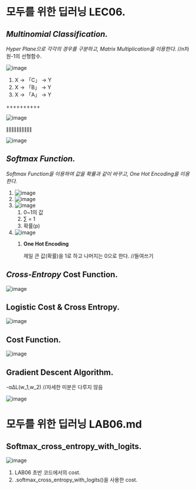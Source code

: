 # 모두를 위한 딥러닝 LEC06.
## *Multinomial Classification.*
*Hyper Plane으로 각각의 경우를 구분하고, Matrix Multiplication을 이용한다.* //n차원-1의 선형함수.

![image](https://user-images.githubusercontent.com/66259854/93458114-dff40a80-f91a-11ea-97a5-42414373a016.png)

1. X → 「C」 → Y
2. X → 「B」 → Y
3. X → 「A」 → Y

++++++++++

![image](https://user-images.githubusercontent.com/66259854/93458141-e7b3af00-f91a-11ea-8f3f-a14fa7d71bcf.png)

∥∥∥∥∥∥∥∥∥∥

![image](https://user-images.githubusercontent.com/66259854/93458150-e97d7280-f91a-11ea-9f02-a5672f6cbb8d.png)

## *Softmax Function.*
*Softmax Function을 이용하여 값을 확률과 같이 바꾸고, One Hot Encoding을 이용한다.*

1. ![image](https://user-images.githubusercontent.com/66259854/93462306-192f7900-f921-11ea-84cc-1e82f15edd83.png)
2. ![image](https://user-images.githubusercontent.com/66259854/93462315-1b91d300-f921-11ea-9c56-4ee48cac5abf.png)
3. ![image](https://user-images.githubusercontent.com/66259854/93462949-079aa100-f922-11ea-9298-de5e1ca701ef.png)
   1) 0~1의 값
   2) ∑ = 1
   3) 확률(p)
4. ![image](https://user-images.githubusercontent.com/66259854/93462976-0ff2dc00-f922-11ea-9db4-8800367eaccd.png)
   1) **One Hot Encoding**
   
      제일 큰 값(확률)을 1로 하고 나머지는 0으로 한다. //들여쓰기 

## *Cross-Entropy* Cost Function.
![image](https://user-images.githubusercontent.com/66259854/93463789-37967400-f923-11ea-9904-da25b9fdd0a8.png)

## Logistic Cost & Cross Entropy.
![image](https://user-images.githubusercontent.com/66259854/93463801-3cf3be80-f923-11ea-9421-13b5a77a40f4.png)

## Cost Function.
![image](https://user-images.githubusercontent.com/66259854/93463812-42510900-f923-11ea-9148-ca4f0fad5258.png)

## Gradient Descent Algorithm.
-α∆L(w_1,w_2) //자세한 미분은 다루지 않음

![image](https://user-images.githubusercontent.com/66259854/93463837-4c730780-f923-11ea-8644-ba14a3694e31.png)



# 모두를 위한 딥러닝 LAB06.md
## Softmax_cross_entropy_with_logits.
![image](https://user-images.githubusercontent.com/66259854/93467284-81358d80-f928-11ea-904a-8827f3bfac3d.png)

1. LAB06 초반 코드에서의 cost.
2. .softmax_cross_entropy_with_logits()을 사용한 cost.
